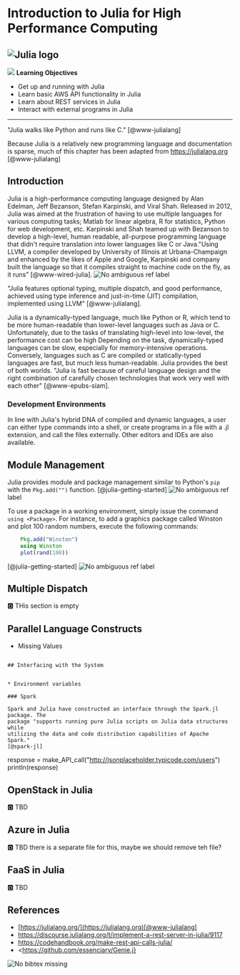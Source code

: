 # Introduction to Julia for High Performance Computing

![Julia logo](images/julia.png)
---

![](images/learning.png) **Learning Objectives**

* Get up and running with Julia
* Learn basic AWS API functionality in Julia
* Learn about REST services in Julia
* Interact with external programs in Julia

---



"Julia walks like Python and runs like C." [@www-julialang]

Because Julia is a relatively new programming language and documentation is
sparse, much of this chapter has been adapted from <https://julialang.org> [@www-julialang]

## Introduction

Julia is a high-performance computing language designed by Alan Edelman,
Jeff Bezanson, Stefan Karpinski, and Viral Shah. Released in 2012, Julia was
aimed at the frustration of having to use multiple languages for various
computing tasks; Matlab for linear algebra, R for statistics, Python for web
development, etc. Karpinski and Shah teamed up with Bezanson to develop a
high-level, human readable, all-purpose programming language that didn't
require translation into lower languages like C or Java."Using LLVM, a compiler
developed by University  of Illinois at Urbana-Champaign and enhanced by the
likes of Apple and Google, Karpinski and company built the language so that it
compiles straight to machine code on the fly, as it runs" [@www-wired-julia].
![No](images/no.png) ambiguous ref label

"Julia features optional typing, multiple dispatch, and good performance,
achieved using type inference and just-in-time (JIT) compilation, implemented
using LLVM" [@www-julialang].

Julia is a dynamically-typed language, much like Python or R, which tend to be
more human-readable than lower-level languages such as Java or C. Unfortunately,
due to the tasks of translating high-level into low-level, the performance cost
can be high  Depending on the task, dynamically-typed languages can be slow,
especially for memory-intensive operations.  Conversely, languages such as C are
compiled or statically-typed languages are fast, but much less human-readable.
Julia provides the best of both worlds. "Julia is fast because of careful
language design and the right combination of carefully chosen technologies that
work very well with each other" [@www-epubs-siam].


### Development Environments

In line with Julia's hybrid DNA of compiled and dynamic languages, a user can
either type commands into a shell, or create programs in a file with a .jl
extension, and call the files externally. Other editors and IDEs are also
available.



## Module Management

Julia provides module and package management similar to Python's ```pip``` with
the ```Pkg.add("")``` function. [@julia-getting-started] ![No](images/no.png) ambiguous ref label


 To use a package
in a working environment, simply issue the command ```using <Package>```. For
instance, to add a graphics package called Winston and plot 100 random numbers,
execute the following commands:

```julia
	Pkg.add("Winston")
	using Winston
	plot(rand(100))
```
[@julia-getting-started] ![No](images/no.png) ambiguous ref label


## Multiple Dispatch

:o2: THis section is empty

## Parallel Language Constructs

* Missing Values

```

## Interfacing with the System


* Environment variables

### Spark

Spark and Julia have constructed an interface through the Spark.jl package. The
package "supports running pure Julia scripts on Julia data structures while
utilizing the data and code distribution capabilities of Apache Spark."
[@spark-jl]

```

response = make_API_call("http://jsonplaceholder.typicode.com/users")
println(response)



## OpenStack in Julia

:o2: TBD




## Azure in Julia

:o2: TBD there is a separate file for this, maybe we should remove teh file?

## FaaS in Julia

:o2: TBD

## References

* [https://julialang.org/](https://julialang.org)[@www-julialang]
* <https://discourse.julialang.org/t/implement-a-rest-server-in-julia/9117>
* <https://codehandbook.org/make-rest-api-calls-julia/>
* <https://github.com/essenciary/Genie.j}

![No](images/no.png) bibtex  missing
